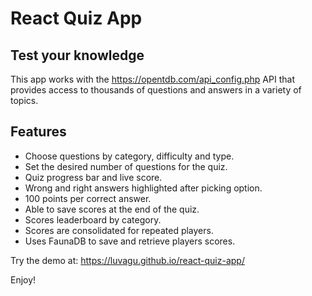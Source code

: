 # React Quiz App

## Test your knowledge

This app works with the https://opentdb.com/api_config.php API that provides access to thousands of questions and answers in a variety of topics.

## Features
- Choose questions by category, difficulty and type.
- Set the desired number of questions for the quiz.
- Quiz progress bar and live score.
- Wrong and right answers highlighted after picking option.
- 100 points per correct answer.
- Able to save scores at the end of the quiz.
- Scores leaderboard by category.
- Scores are consolidated for repeated players.
- Uses FaunaDB to save and retrieve players scores.

Try the demo at: https://luvagu.github.io/react-quiz-app/

Enjoy!
